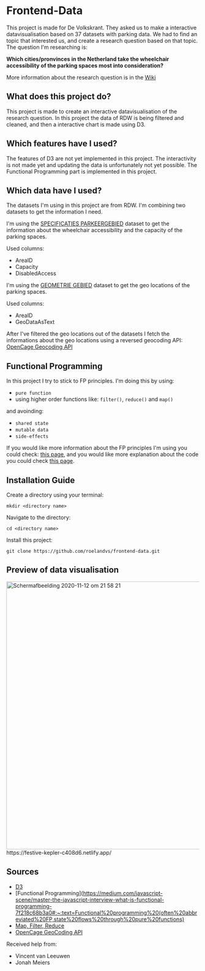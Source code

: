# Frontend-Data
This project is made for De Volkskrant. They asked us to make a interactive datavisualisation based on 37 datasets with parking data. We had to find an topic that interested us, and create a research question based on that topic. The question I'm researching is:   

**Which cities/pronvinces in the Netherland take the wheelchair accessibility of the parking spaces most into consideration?**

More information about the research question is in the [Wiki](https://github.com/roelandvs/frontend-data/wiki/Concept)

## What does this project do?
This project is made to create an interactive datavisualisation of the research question. In this project the data of RDW is being filtered and cleaned, and then a interactive chart is made using D3.

## Which features have I used?
The features of D3 are not yet implemented in this project. The interactivity is not made yet and updating the data is unfortunately not yet possible. The Functional Programming part is implemented in this project.

## Which data have I used?
The datasets I'm using in this project are from RDW. I'm combining two datasets to get the information I need.

I'm using the [SPECIFICATIES PARKEERGEBIED](https://opendata.rdw.nl/Parkeren/Open-Data-Parkeren-SPECIFICATIES-PARKEERGEBIED/b3us-f26s) dataset to get the information about the wheelchair accessibility and the capacity of the parking spaces.

Used columns:
- AreaID
- Capacity
- DisabledAccess

I'm using the [GEOMETRIE GEBIED](https://opendata.rdw.nl/Parkeren/Open-Data-Parkeren-GEOMETRIE-GEBIED/nsk3-v9n7) dataset to get the geo locations of the parking spaces.

Used columns:
- AreaID
- GeoDataAsText

After I've filtered the geo locations out of the datasets I fetch the informations about the geo locations using a reversed geocoding API: [OpenCage Geocoding API](https://opencagedata.com/api)

## Functional Programming
In this project I try to stick to FP principles. I'm doing this by using:
- `pure function`
- using higher order functions like: `filter()`, `reduce()` and `map()`

and avoinding:
- `shared state`
- `mutable data`
- `side-effects`

If you would like more information about the FP principles I'm using you could check: [this page](rontend-data/wiki/Functional-Programming), and you would like more explanation about the code you could check [this page](https://github.com/roelandvs/frontend-data/wiki/Cleaning-the-Data).

## Installation Guide
Create a directory using your terminal:
```
mkdir <directory name>
```

Navigate to the directory:
```
cd <directory name>
```

Install this project:
```
git clone https://github.com/roelandvs/frontend-data.git
```

## Preview of data visualisation
<img width="700" alt="Schermafbeelding 2020-11-12 om 21 58 21" src="https://user-images.githubusercontent.com/59770136/98995976-75ce9f00-2532-11eb-9074-a59d2339ca48.png">  
https://festive-kepler-c408d6.netlify.app/

## Sources
- [D3](https://www.youtube.com/watch?v=NlBt-7PuaLk&ab_channel=CurranKelleher)
- [Functional Programming](https://medium.com/javascript-scene/master-the-javascript-interview-what-is-functional-programming-7f218c68b3a0#:~:text=Functional%20programming%20(often%20abbreviated%20FP,state%20flows%20through%20pure%20functions)
- [Map, Filter, Reduce](https://developer.mozilla.org/nl/docs/Web/JavaScript/Reference/Global_Objects/Array/filter)
- [OpenCage GeoCoding API](https://opencagedata.com/api)

Received help from:
- Vincent van Leeuwen
- Jonah Meiers
